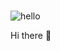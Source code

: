### 
![hello](https://github.com/Nastymochi/Nastymochi/assets/138005331/14690180-3fab-450e-9742-a156f672aefe)

Hi there 👋

<!--
**Nastymochi/Nastymochi** is a ✨ _special_ ✨ repository because its `README.md` (this file) appears on your GitHub profile.

Here are some ideas to get you started:

- 🔭 I’m currently working on ...
- 🌱 I’m currently learning ...
- 👯 I’m looking to collaborate on ...
- 🤔 I’m looking for help with ...
- 💬 Ask me about ...
- 📫 How to reach me: ...
- 😄 Pronouns: ...
- ⚡ Fun fact: ...
-->
